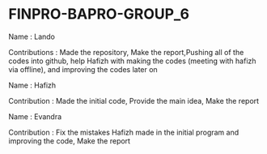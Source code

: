# FINPRO-BAPRO-GROUP_6

Name : Lando 

Contributions : Made the repository, Make the report,Pushing all of the codes into github, help Hafizh with making the codes (meeting with hafizh via offline), and improving the codes later on 

Name : Hafizh 

Contribution : Made the initial code, Provide the main idea, Make the report

Name : Evandra 

Contribution : Fix the mistakes Hafizh made in the initial program and improving the code, Make the report
